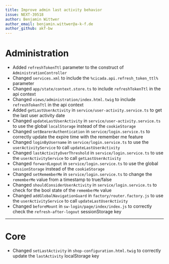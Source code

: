 ```yaml
---
title: Improve admin last activity behavior
issue: NEXT-39518
author: Benjamin Wittwer
author_email: benjamin.wittwer@a-k-f.de
author_github: akf-bw
---
```

# Administration
* Added `refreshTokenTtl` parameter to the construct of `AdministrationController`
* Changed `services.xml` to include the `%cicada.api.refresh_token_ttl%` parameter
* Changed `app/state/context.store.ts` to include `refreshTokenTtl` in the api context
* Changed `views/administration/index.html.twig` to include `refreshTokenTtl` in the api context
* Added `getLastUserActivity` in `service/user-activity.service.ts` to get the last user activity date
* Changed `updateLastUserActivity` in `service/user-activity.service.ts` to use the global `localStorage` instead of the `cookieStorage`
* Changed `setBearerAuthentication` in `service/login.service.ts` to correctly update the expire time with the remember me feature
* Changed `loginByUsername` in `service/login.service.ts` to use the `userActivityService` to call `updateLastUserActivity`
* Changed `lastActivityOverThreshold` in `service/login.service.ts` to use the `userActivityService` to call `getLastUserActivity`
* Changed `forwardLogout` in `service/login.service.ts` to use the global `sessionStorage` instead of the `cookieStorage`
* Changed `setRememberMe` in `service/login.service.ts` to change the `rememberMe` value from a timestamp to true/false
* Changed `shouldConsiderUserActivity` in `service/login.service.ts` to check for the bool state of the `rememberMe` value
* Changed `addGlobalNavigationGuard` in `factory/router.factory.js` to use the `userActivityService` to call `updateLastUserActivity`
* Changed `beforeMount` in `sw-login/page/index/index.js` to correctly check the `refresh-after-logout` sessionStorage key
___
# Core
* Changed `setLastActivity` in `shop-configuration.html.twig` to correctly update the `lastActivity` localStorage key
